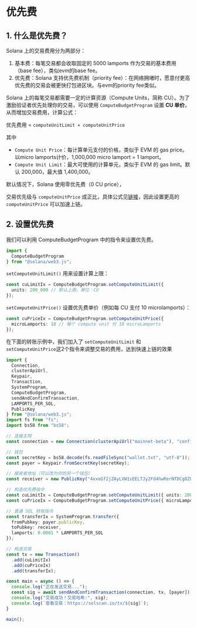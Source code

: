 # 优先费

## 1. 什么是优先费？

Solana 上的交易费用分为两部分：

1. 基本费：每笔交易都会收取固定的 5000 lamports 作为交易的基本费用（base fee），类似evm的base fee。
2. 优先费：Solana 支持优先费机制（priority fee）：在网络拥堵时，愿意付更高优先费的交易会被更快打包进区块。与evm的priority fee类似。

Solana 上的每笔交易都需要一定的计算资源（Compute Units，简称 CU）。为了激励验证者优先处理你的交易，可以使用 `ComputeBudgetProgram` 设置 **CU 单价**，从而增加交易费用，计算公式：

优先费用 = `computeUnitLimit × computeUnitPrice`

其中

- `Compute Unit Price`：每计算单元支付的价格，类似于 EVM 的 gas price。以micro lamports计价，1,000,000 micro lamport = 1 lamport。
- `Compute Unit Limit`：最大可使用的计算单元，类似于 EVM 的 gas limit。默认 200,000，最大值 1,400,000。


默认情况下，Solana 使用零优先费（0 CU price），

交易优先级与 `computeUnitPrice` 成正比，具体公式见[链接](https://solana.com/docs/core/fees#calculate-prioritization-fee)，因此设置更高的 `computeUnitPrice` 可以加速上链。


## 2. 设置优先费

我们可以利用 ComputeBudgetProgram 中的指令来设置优先费。

```ts
import {
  ComputeBudgetProgram
} from "@solana/web3.js";
```

`setComputeUnitLimit()` 用来设置计算上限：

```ts
const cuLimitIx = ComputeBudgetProgram.setComputeUnitLimit({
  units: 200_000 // 默认上限，单位：CU
});
```

`setComputeUnitPrice()` 设置优先费单价（例如每 CU 支付 10 microlamports）：

```ts
const cuPriceIx = ComputeBudgetProgram.setComputeUnitPrice({
  microLamports: 10 // 每个 compute unit 付 10 microLamports
});
```

在下面的转账示例中，我们加入了 `setComputeUnitLimit` 和 `setComputeUnitPrice`这2个指令来调整交易的费用，达到快速上链的效果

```ts
import {
  Connection,
  clusterApiUrl,
  Keypair,
  Transaction,
  SystemProgram,
  ComputeBudgetProgram,
  sendAndConfirmTransaction,
  LAMPORTS_PER_SOL,
  PublicKey
} from "@solana/web3.js";
import fs from "fs";
import bs58 from "bs58";

// 连接主网
const connection = new Connection(clusterApiUrl("mainnet-beta"), "confirmed");

// 钱包
const secretKey = bs58.decode(fs.readFileSync("wallet.txt", "utf-8"));
const payer = Keypair.fromSecretKey(secretKey);

// 接收者地址（可以改为你的另一个钱包）
const receiver = new PublicKey("4xxeGf2jZAyLVW1sEELTJy2Fd4hwRerNTDCg8ZQuH4tn");

// 构造优先费指令
const cuLimitIx = ComputeBudgetProgram.setComputeUnitLimit({ units: 200_000 });
const cuPriceIx = ComputeBudgetProgram.setComputeUnitPrice({ microLamports: 10_000 }); // 每 CU 10,000，也就是 0.00001 SOL

// 普通 SOL 转账指令
const transferIx = SystemProgram.transfer({
  fromPubkey: payer.publicKey,
  toPubkey: receiver,
  lamports: 0.0001 * LAMPORTS_PER_SOL
});

// 构造交易
const tx = new Transaction()
  .add(cuLimitIx)
  .add(cuPriceIx)
  .add(transferIx);

const main = async () => {
  console.log("正在发送交易...");
  const sig = await sendAndConfirmTransaction(connection, tx, [payer]);
  console.log("交易成功！交易哈希:", sig);
  console.log(`查看交易：https://solscan.io/tx/${sig}`);
}

main();
```